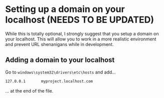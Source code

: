 # Setting up a domain on your localhost (NEEDS TO BE UPDATED)

While this is totally optional, I strongly suggest that you setup a domain on your localhost. This will allow you to work in a more realistic environment and prevent URL shenanigans while in development.

## Adding a domain to your localhost

Go to `windows\system32\drivers\etc\hosts` and add...

```bash
127.0.0.1       myproject.localhost.com
```

... at the end of the file.
